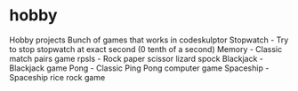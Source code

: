 # hobby
Hobby projects
Bunch of games that works in codeskulptor
Stopwatch - Try to stop stopwatch at exact second (0 tenth of a second)
Memory - Classic match pairs game
rpsls - Rock paper scissor lizard spock
Blackjack - Blackjack game 
Pong - Classic Ping Pong computer game
Spaceship - Spaceship rice rock game
